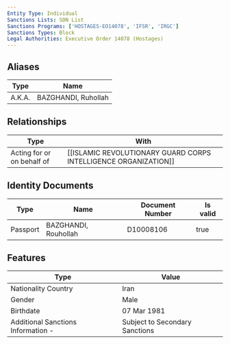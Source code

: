 ```yaml
---
Entity Type: Individual
Sanctions Lists: SDN List
Sanctions Programs: ['HOSTAGES-EO14078', 'IFSR', 'IRGC']
Sanctions Types: Block
Legal Authorities: Executive Order 14078 (Hostages)
---
```


## Aliases
| Type  | Name      | 
|-------|-----------|
| A.K.A. | BAZGHANDI, Ruhollah |

## Relationships
| Type  | With      | 
|-------|-----------|
| Acting for or on behalf of | [[ISLAMIC REVOLUTIONARY GUARD CORPS INTELLIGENCE ORGANIZATION]] |

## Identity Documents
| Type  | Name      | Document Number | Is valid |
|-------|-----------|-----------------|----------|
| Passport | BAZGHANDI, Rouhollah | D10008106 | true |

## Features
| Type  | Value      |
|-------|------------|
| Nationality Country | Iran |
| Gender | Male |
| Birthdate | 07 Mar 1981 |
| Additional Sanctions Information - | Subject to Secondary Sanctions |
